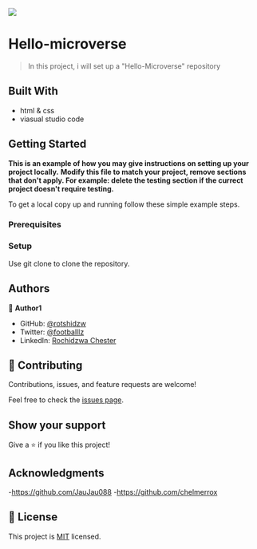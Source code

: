 

![](https://img.shields.io/badge/Microverse-blueviolet)
# Hello-microverse


>In this project, i will set up a "Hello-Microverse" repository


## Built With

- html & css
- viasual studio code 



## Getting Started

**This is an example of how you may give instructions on setting up your project locally.**
**Modify this file to match your project, remove sections that don't apply. For example: delete the testing section if the currect project doesn't require testing.**


To get a local copy up and running follow these simple example steps.

### Prerequisites


### Setup
Use git clone <filename> to clone the repository.



## Authors

👤 **Author1**

- GitHub: [@rotshidzw](https://github.com/rotshidzw)
- Twitter: [@footballlz](https://twitter.com/footballlz)
- LinkedIn: [Rochidzwa Chester](https://www.linkedin.com/in/rochidzwa-chester-8062b6211/)


## 🤝 Contributing

Contributions, issues, and feature requests are welcome!

Feel free to check the [issues page](https://github.com/rotshidzw/Hello-microverse/issues).

## Show your support

Give a ⭐️ if you like this project!

## Acknowledgments

-https://github.com/JauJau088
-https://github.com/chelmerrox
## 📝 License

This project is [MIT](./MIT.md) licensed.